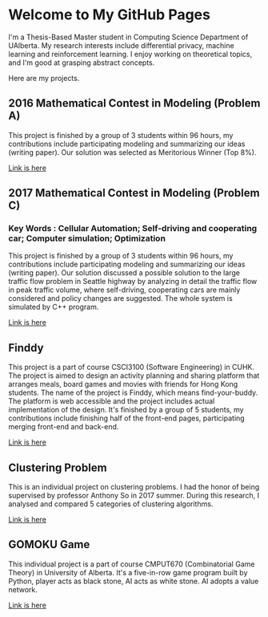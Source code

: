 # Welcome to My GitHub Pages

I'm a Thesis-Based Master student in Computing Science Department of UAlberta. My research interests include differential privacy, machine learning and reinforcement learning. I enjoy working on theoretical topics, and I'm good at grasping abstract concepts. 

Here are my projects.

## 2016 Mathematical Contest in Modeling  (Problem A)

This project is finished by a group of 3 students within 96 hours, my contributions include participating modeling and summarizing our ideas (writing paper). Our solution was selected as Meritorious Winner (Top 8%).

[Link is here](https://github.com/GAOYUEtianc/2016MCM)

## 2017 Mathematical Contest in Modeling  (Problem C)
### Key Words : Cellular Automation; Self-driving and cooperating car; Computer simulation; Optimization

This project is finished by a group of 3 students within 96 hours, my contributions include participating modeling and summarizing our ideas (writing paper). Our solution discussed a possible solution to the large traffic flow problem in Seattle highway by analyzing in detail the traffic flow in peak traffic volume, where self-driving, cooperating cars are mainly considered and policy changes are suggested. The whole system is simulated by C++ program. 

[Link is here](https://github.com/GAOYUEtianc/2017-CUHK-MCM)

## Finddy

This project is a part of course CSCI3100 (Software Engineering) in CUHK. The project is aimed to design an activity planning and sharing platform that arranges meals, board games and movies with friends for Hong Kong students. The name of the project is Finddy, which means find-your-buddy. The platform is web accessible and the project includes actual implementation of the design. It's finished by a group of 5 students, my contributions include finishing half of the front-end pages, participating merging front-end and back-end.

[Link is here](https://github.com/RERTJ/Finddy)

## Clustering Problem

This is an individual project on clustering problems. I had the honor of being supervised by professor Anthony So in 2017 summer. During this research, I analysed and compared 5 categories of clustering algorithms.

[Link is here](https://github.com/GAOYUEtianc/Clustering)

## GOMOKU Game

This individual project is a part of course CMPUT670 (Combinatorial Game Theory) in University of Alberta.
It's a five-in-row game program built by Python, player acts as black stone, AI acts as white stone. AI adopts a value network.

[Link is here](https://github.com/GAOYUEtianc/GOMOKU_game)
